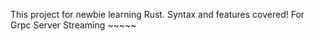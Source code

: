 This project for newbie learning Rust. Syntax and features covered! For Grpc Server Streaming ~~~~~
